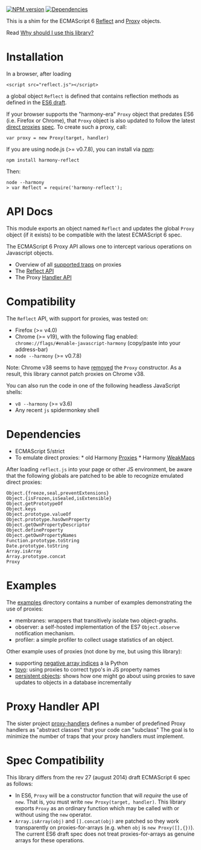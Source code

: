 [![NPM version](https://badge.fury.io/js/harmony-reflect.svg)](http://badge.fury.io/js/harmony-reflect) [![Dependencies](https://david-dm.org/tvcutsem/harmony-reflect.png)](https://david-dm.org/tvcutsem/harmony-reflect)

This is a shim for the ECMAScript 6 [Reflect](http://people.mozilla.org/~jorendorff/es6-draft.html#sec-reflect-object) and [Proxy](http://people.mozilla.org/~jorendorff/es6-draft.html#sec-proxy-objects) objects.

Read [Why should I use this library?](https://github.com/tvcutsem/harmony-reflect/wiki)

Installation
============

In a browser, after loading

    <script src="reflect.js"></script>

a global object `Reflect` is defined that contains reflection methods as defined in the [ES6 draft](http://people.mozilla.org/~jorendorff/es6-draft.html#sec-reflect-object).

If your browser supports the "harmony-era" `Proxy` object that predates ES6 (i.e. Firefox or Chrome), that `Proxy` object is also updated to follow the latest [direct proxies](http://wiki.ecmascript.org/doku.php?id=harmony:direct_proxies) [spec](http://people.mozilla.org/~jorendorff/es6-draft.html#sec-proxy-objects). To create such a proxy, call:

    var proxy = new Proxy(target, handler)

If you are using node.js (>= v0.7.8), you can install via [npm](http://npmjs.org):

    npm install harmony-reflect

Then:

    node --harmony
    > var Reflect = require('harmony-reflect');

API Docs
========

This module exports an object named `Reflect` and updates the global `Proxy` object (if it exists) to be compatible with the latest ECMAScript 6 spec.

The ECMAScript 6 Proxy API allows one to intercept various operations on Javascript objects.

  * Overview of all [supported traps](https://github.com/tvcutsem/harmony-reflect/tree/master/doc/traps.md) on proxies
  * The [Reflect API](https://github.com/tvcutsem/harmony-reflect/tree/master/doc/api.md) 
  * The Proxy [Handler API](https://github.com/tvcutsem/harmony-reflect/tree/master/doc/handler_api.md)
  
Compatibility
=============

The `Reflect` API, with support for proxies, was tested on:

  * Firefox (>= v4.0)
  * Chrome (>= v19), with the following flag enabled: `chrome://flags/#enable-javascript-harmony` (copy/paste into your address-bar)
  * `node --harmony` (>= v0.7.8)

Note: Chrome v38 seems to have [removed](https://code.google.com/p/v8/issues/detail?id=1543#c44)
the `Proxy` constructor. As a result, this library cannot patch proxies on Chrome v38.

You can also run the code in one of the following headless JavaScript shells:

  * `v8 --harmony` (>= v3.6)
  * Any recent `js` spidermonkey shell

Dependencies
============

  *  ECMAScript 5/strict
  *  To emulate direct proxies:
    *  old Harmony [Proxies](http://wiki.ecmascript.org/doku.php?id=harmony:proxies)
    *  Harmony [WeakMaps](http://wiki.ecmascript.org/doku.php?id=harmony:weak_maps)

After loading `reflect.js` into your page or other JS environment, be aware that the following globals are patched to be able to recognize emulated direct proxies:

    Object.{freeze,seal,preventExtensions}
    Object.{isFrozen,isSealed,isExtensible}
    Object.getPrototypeOf
    Object.keys
    Object.prototype.valueOf
    Object.prototype.hasOwnProperty
    Object.getOwnPropertyDescriptor
    Object.defineProperty
    Object.getOwnPropertyNames
    Function.prototype.toString
    Date.prototype.toString
    Array.isArray
    Array.prototype.concat
    Proxy

Examples
========

The [examples](https://github.com/tvcutsem/harmony-reflect/tree/master/examples) directory contains a number of examples demonstrating the use of proxies:

  * membranes: wrappers that transitively isolate two object-graphs.
  * observer: a self-hosted implementation of the ES7 `Object.observe` notification mechanism.
  * profiler: a simple profiler to collect usage statistics of an object.

Other example uses of proxies (not done by me, but using this library):

  * supporting [negative array indices](https://github.com/sindresorhus/negative-array) a la Python
  * [tpyo](https://github.com/mathiasbynens/tpyo): using proxies to correct typo's in JS property names
  * [persistent objects](http://tagtree.tv/es6-proxies): shows how one might go about using proxies to save updates to objects in a database incrementally

Proxy Handler API
=================

The sister project [proxy-handlers](https://github.com/tvcutsem/proxy-handlers)
defines a number of predefined Proxy handlers as "abstract classes" that your 
code can "subclass" The goal is to minimize the number of traps that your proxy
handlers must implement.

Spec Compatibility
==================

This library differs from the rev 27 (august 2014) draft ECMAScript 6 spec as follows:

  * In ES6, `Proxy` will be a constructor function that will _require_ the use
    of `new`. That is, you must write `new Proxy(target, handler)`. This library
    exports `Proxy` as an ordinary function which may be called with or without using the `new` operator.
  * `Array.isArray(obj)` and `[].concat(obj)` are patched so they work
    transparently on proxies-for-arrays (e.g. when `obj` is `new Proxy([],{})`).
    The current ES6 draft spec does not treat proxies-for-arrays as genuine
    arrays for these operations.